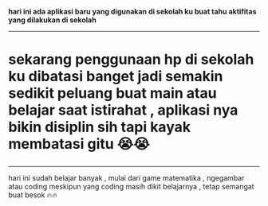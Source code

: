 <strong> hari ini ada aplikasi baru yang digunakan di sekolah ku buat tahu aktifitas yang dilakukan di sekolah </strong>

<hr>

<p> <h1> sekarang penggunaan hp di sekolah ku dibatasi banget jadi semakin sedikit peluang buat main atau belajar saat istirahat , aplikasi nya bikin disiplin sih tapi kayak membatasi gitu 😭😭 </p> </h1>

<hr>

hari ini sudah belajar banyak , mulai dari game matematika , ngegambar atau coding meskipun yang coding masih dikit belajarnya , tetap semangat buat besok 🔥🔥